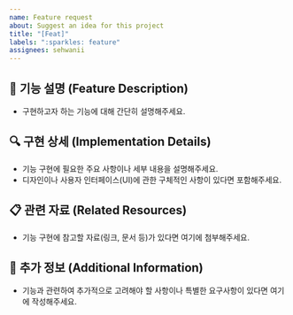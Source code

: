 ```yaml
---
name: Feature request
about: Suggest an idea for this project
title: "[Feat]"
labels: ":sparkles: feature"
assignees: sehwanii
---
```


## 🚀 기능 설명 (Feature Description)

- 구현하고자 하는 기능에 대해 간단히 설명해주세요.

## 🔍 구현 상세 (Implementation Details)

- 기능 구현에 필요한 주요 사항이나 세부 내용을 설명해주세요.
- 디자인이나 사용자 인터페이스(UI)에 관한 구체적인 사항이 있다면 포함해주세요.

## 📋 관련 자료 (Related Resources)

- 기능 구현에 참고할 자료(링크, 문서 등)가 있다면 여기에 첨부해주세요.

## 📝 추가 정보 (Additional Information)

- 기능과 관련하여 추가적으로 고려해야 할 사항이나 특별한 요구사항이 있다면 여기에 작성해주세요.
